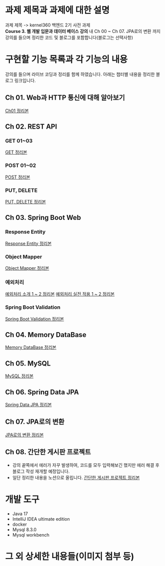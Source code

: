 # 과제 제목과 과제에 대한 설명
과제 제목 -> kernel360 백엔드 2기 사전 과제
<br>
**Course 3. 웹 개발 입문과 데이터 베이스 강의** 내 Ch 00 ~ Ch 07. JPA로의 변환 까지 강의를 들으며 정리한 코드 및 블로그를 포함합니다(블로그는 선택사항)

# 구현할 기능 목록과 각 기능의 내용
강의를 들으며 라이브 코딩과 정리를 함께 하였습니다.
아래는 챕터별 내용을 정리한 블로그 링크입니다. 
## Ch 01. Web과 HTTP 통신에 대해 알아보기
[Ch01 정리본](https://velog.io/@kirby0418/Kernel-360-%EB%B0%B1%EC%97%94%EB%93%9C-2%EA%B8%B0-%EC%82%AC%EC%A0%84-%EA%B3%BC%EC%A0%9C-Ch-01.-Web%EA%B3%BC-HTTP-%ED%86%B5%EC%8B%A0%EC%97%90-%EB%8C%80%ED%95%B4-%EC%95%8C%EC%95%84%EB%B3%B4%EA%B8%B0)
## Ch 02. REST API 
### GET 01~03
[GET 정리본](https://velog.io/@kirby0418/Kernel-360-%EB%B0%B1%EC%97%94%EB%93%9C-2%EA%B8%B0-%EC%82%AC%EC%A0%84-%EA%B3%BC%EC%A0%9C-Ch-02.-REST-API-GET-0103)
### POST 01~02
[POST 정리본](https://velog.io/@kirby0418/Kernel-360-%EB%B0%B1%EC%97%94%EB%93%9C-2%EA%B8%B0-%EC%82%AC%EC%A0%84-%EA%B3%BC%EC%A0%9C-Ch-02.-REST-API-POST-0102)
### PUT, DELETE
[PUT, DELETE 정리본](https://velog.io/@kirby0418/Kernel-360-%EB%B0%B1%EC%97%94%EB%93%9C-2%EA%B8%B0-%EC%82%AC%EC%A0%84-%EA%B3%BC%EC%A0%9C-Ch-02.-REST-API-PUT-DELETE-dbdpqg7k)
## Ch 03. Spring Boot Web
### Response Entity
[Response Entity 정리본](https://velog.io/@kirby0418/Kernel-360-%EB%B0%B1%EC%97%94%EB%93%9C-2%EA%B8%B0-%EC%82%AC%EC%A0%84-%EA%B3%BC%EC%A0%9C-Ch-03.-Spring-Boot-Web-Response-Entity)
### Object Mapper
[Object Mapper 정리본](https://velog.io/@kirby0418/Kernel-360-%EB%B0%B1%EC%97%94%EB%93%9C-2%EA%B8%B0-%EC%82%AC%EC%A0%84-%EA%B3%BC%EC%A0%9C-Ch-03.-Spring-Boot-Web-%EA%B8%B0%EB%8A%A5-%EC%A0%95%EB%A6%AC-Object-Mapper)
### 예외처리 
[예외처리 소개 1 ~ 2 정리본](https://velog.io/@kirby0418/Kernel-360-%EB%B0%B1%EC%97%94%EB%93%9C-2%EA%B8%B0-%EC%82%AC%EC%A0%84-%EA%B3%BC%EC%A0%9C-Ch-03.-Spring-Boot-Web-%EC%98%88%EC%99%B8%EC%B2%98%EB%A6%AC-%EC%86%8C%EA%B0%9C-12)
[예외처리 실전 적용 1 ~ 2 정리본](https://velog.io/@kirby0418/Kernel-360-%EB%B0%B1%EC%97%94%EB%93%9C-2%EA%B8%B0-%EC%82%AC%EC%A0%84-%EA%B3%BC%EC%A0%9C-Ch-03.-Spring-Boot-Web-%EC%98%88%EC%99%B8%EC%B2%98%EB%A6%AC-%EC%8B%A4%EC%A0%84-%EC%A0%81%EC%9A%A9-12)
### Spring Boot Validation
[Spring Boot Validation 정리본](https://velog.io/@kirby0418/Kernel-360-%EB%B0%B1%EC%97%94%EB%93%9C-2%EA%B8%B0-%EC%82%AC%EC%A0%84-%EA%B3%BC%EC%A0%9C-Ch-03.-Spring-Boot-Web-Spring-boot-Validation)
## Ch 04. Memory DataBase
[Memory DataBase 정리본](https://velog.io/@kirby0418/Kernel-360-%EB%B0%B1%EC%97%94%EB%93%9C-2%EA%B8%B0-%EC%82%AC%EC%A0%84-%EA%B3%BC%EC%A0%9C-Ch-04.-Memory-DataBase-Memory-DataBase-CRUD-%EC%A0%81%EC%9A%A9%ED%95%B4%EB%B3%B4%EA%B8%B0)
## Ch 05. MySQL
[MySQL 정리본](https://velog.io/@kirby0418/Kernel-360-%EB%B0%B1%EC%97%94%EB%93%9C-2%EA%B8%B0-%EC%82%AC%EC%A0%84-%EA%B3%BC%EC%A0%9C-Ch-05.-MySQL-Docker-%EB%A7%A5-M2-%ED%99%98%EA%B2%BD%EC%97%90%EC%84%9C-docker-compose.yml-%EC%9E%91%EC%84%B1)
## Ch 06. Spring Data JPA
[Spring Data JPA 정리본](https://velog.io/@kirby0418/Kernel-360-%EB%B0%B1%EC%97%94%EB%93%9C-2%EA%B8%B0-%EC%82%AC%EC%A0%84-%EA%B3%BC%EC%A0%9C-Ch-06.-Spring-Data-JPA)
## Ch 07. JPA로의 변환
[JPA로의 변환 정리본](https://velog.io/@kirby0418/Kernel-360-%EB%B0%B1%EC%97%94%EB%93%9C-2%EA%B8%B0-%EC%82%AC%EC%A0%84-%EA%B3%BC%EC%A0%9C-Ch-07.-JPA%EB%A1%9C%EC%9D%98-%EB%B3%80%ED%99%98)
## Ch 08. 간단한 게시판 프로젝트
- 강의 끝쪽에서 에러가 자꾸 발생하여, 코드를 모두 입력해보긴 했지만 에러 해결 후 블로그 작성 재개할 예정입니다.
- 일단 정리한 내용을 노션으로 올립니다.
[간단한 게시판 프로젝트 정리본](https://minju0418.notion.site/ch-08-20979a9106884ad0b8ab55f3ebebadc6?pvs=4)

# 개발 도구
- Java 17
- IntelliJ IDEA ultimate edition
- docker
- Mysql 8.3.0
- Mysql workbench

# 그 외 상세한 내용들(이미지 첨부 등)
